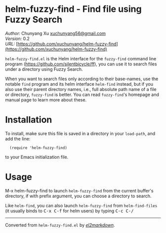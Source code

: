 # helm-fuzzy-find - Find file using Fuzzy Search

*Author:* Chunyang Xu <xuchunyang56@gmail.com><br>
*Version:* 0.2<br>
*URL:* [https://github.com/xuchunyang/helm-fuzzy-find](https://github.com/xuchunyang/helm-fuzzy-find)<br>

`helm-fuzzy-find.el` is the Helm interface for the `fuzzy-find` command
line program (https://github.com/silentbicycle/ff), you can use it to
search files under a directory using Fuzzy Search.

When you want to search files only according to their base-names, use the
notable `find` program and its helm interface `helm-find` instead, but if
you also use their parent directory names, i.e., full absolute path name of
a file or directory, `fuzzy-find` is better.  You can read `fuzzy-find`'s
homepage and manual page to learn more about these.

Installation
============

To install, make sure this file is saved in a directory in your `load-path`,
and add the line:

      (require 'helm-fuzzy-find)

to your Emacs initialization file.

Usage
=====

M-x helm-fuzzy-find to launch `helm-fuzzy-find` from the current buffer's
directory, if with prefix argument, you can choose a directory to search.

Like `helm-find`, you can also launch `helm-fuzzy-find` from
`helm-find-files` (it usually binds to <kbd>C-x C-f</kbd> for helm users) by typing
<kbd>C-c C-/</kbd>


---
Converted from `helm-fuzzy-find.el` by [*el2markdown*](https://github.com/Lindydancer/el2markdown).
